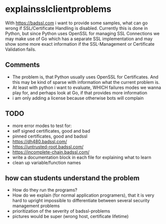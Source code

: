 # explainsslclientproblems

With https://badssl.com i want to provide some samples, what can go wrong if SSL/Certificate Handling is disabled. 
Currently this is done in Python, but since Python uses OpenSSL for managing SSL Connections we may make use of Go which has a separate SSL implementation and may show some more exact information if the SSL-Management or Certificate Validation fails.

## Comments

* The problem is, that Python usually uses OpenSSL for Certificates. And this may be kind of sparse with information what the current problem is.
* At least with python i want to evaluate, WHICH failures modes we wanna play for, and perhaps look at Go, if that provides more information
* i am only adding a license because otherwise bots will complain

## TODO

* more error modes to test for:
 * self signed certificates, good and bad
 * pinned certificates, good and badssl
 * https://dh480.badssl.com/
 * https://untrusted-root.badssl.com/
 * https://incomplete-chain.badssl.com/
* write a documentation block in each file for explaining what to learn
* clean up variable/function names

## how can students understand the problem

* How do they run the programs?
* How do we explain (for normal application programers), that it is very hard to upright impossible to differentiate between several security management problems
* prioritization of the severity of badssl-problems
* pictures would be super (wrong host, certificate lifetime)
